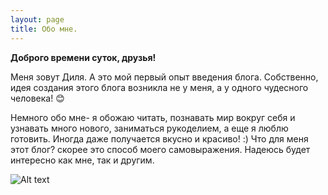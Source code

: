 ```yaml
---
layout: page
title: Обо мне.
---
```


**Доброго времени суток, друзья!**

Меня зовут Диля. А это мой первый опыт введения блога.  Собственно, идея создания этого блога возникла не у меня, а у одного чудесного человека! :blush: 

Немного обо мне- я обожаю читать, познавать мир вокруг себя и узнавать много нового, заниматься рукоделием, а еще я люблю готовить. Иногда даже получается вкусно и красиво! :) Что для меня этот блог? скорее это способ моего самовыражения. Надеюсь будет интересно как мне, так и другим.


![Alt text](http://cs540106.vk.me/v540106030/30db1/LyAXMVb36n0.jpg "Optional title")

